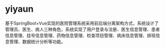 # yiyaun
基于SpringBoot+Vue实现的医院管理系统采用前后端分离架构方式，系统设计了管理员、医生、病人三种角色，系统实现了用户登录与注册、医生信息管理、患者信息管理、挂号信息管理、药物信息管理、检查项目管理、病床信息管理、排班信息管理、数据统计分析等功能。
